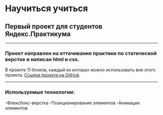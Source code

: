 # Научиться учиться

## Первый проект для студентов Яндекс.Практикума

_____

### Проект направлен на оттачивание практики по статической верстке и написан html и css.
В проекте 11 блоков, каждый из которых можно использовать вне этого проекта.
[Ссылка проекта на GitHub](https://ev-kos.github.io/how-to-learn/index.html).

____

### Используемые технологии:

-Флексбокс-верстка
-Позиционирование элементов
-Анимации элементов


